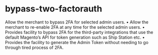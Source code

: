 # bypass-two-factorauth
Allow the merchant to bypass 2FA for selected admin users. • Allow the merchant to re-enable 2FA at any time for the selected admin users. • Provides facility to bypass 2FA for the third-party integrations that use the default Magento’s API for token generation such as Ship Station etc. • Provides the facility to generate the Admin Token without needing to go through tired process of 2FA.
